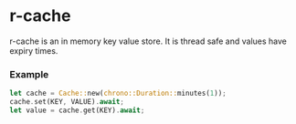 # r-cache

r-cache is an in memory key value store. It is thread safe and values have expiry times.

### Example

```rust
let cache = Cache::new(chrono::Duration::minutes(1));
cache.set(KEY, VALUE).await;
let value = cache.get(KEY).await;
```